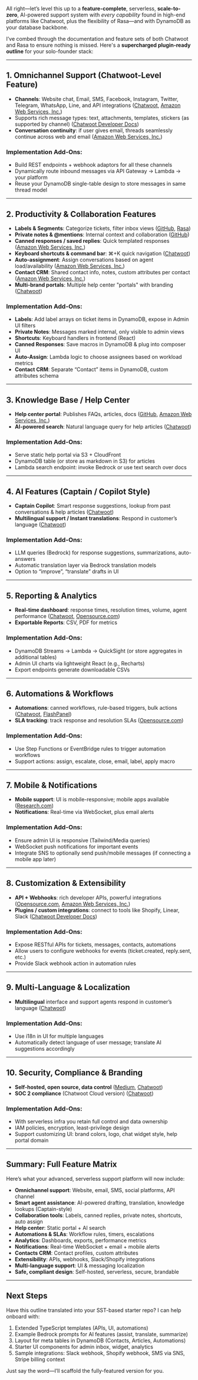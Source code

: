 All right—let’s level this up to a **feature-complete**, serverless, **scale-to-zero**, AI-powered support system with *every capability* found in high-end platforms like Chatwoot, plus the flexibility of Rasa—and with DynamoDB as your database backbone.

I’ve combed through the documentation and feature sets of both Chatwoot and Rasa to ensure nothing is missed. Here's a **supercharged plugin-ready outline** for your solo-founder stack:

---

## 1. Omnichannel Support (Chatwoot-Level Feature)

* **Channels**: Website chat, Email, SMS, Facebook, Instagram, Twitter, Telegram, WhatsApp, Line, and API integrations ([Chatwoot][1], [Amazon Web Services, Inc.][2])
* Supports rich message types: text, attachments, templates, stickers (as supported by channel) ([Chatwoot Developer Docs][3])
* **Conversation continuity**: if user gives email, threads seamlessly continue across web and email ([Amazon Web Services, Inc.][2])

### Implementation Add-Ons:

* Build REST endpoints + webhook adaptors for all these channels
* Dynamically route inbound messages via API Gateway → Lambda → your platform
* Reuse your DynamoDB single-table design to store messages in same thread model

---

## 2. Productivity & Collaboration Features

* **Labels & Segments**: Categorize tickets, filter inbox views ([GitHub][4], [Rasa][5])
* **Private notes & @mentions**: Internal context and collaboration ([GitHub][4])
* **Canned responses / saved replies**: Quick templated responses ([Amazon Web Services, Inc.][2])
* **Keyboard shortcuts & command bar**: ⌘+K quick navigation ([Chatwoot][6])
* **Auto-assignment**: Assign conversations based on agent load/availability ([Amazon Web Services, Inc.][2])
* **Contact CRM**: Shared contact info, notes, custom attributes per contact ([Amazon Web Services, Inc.][2])
* **Multi-brand portals**: Multiple help center "portals" with branding ([Chatwoot][6])

### Implementation Add-Ons:

* **Labels**: Add label arrays on ticket items in DynamoDB, expose in Admin UI filters
* **Private Notes**: Messages marked internal, only visible to admin views
* **Shortcuts**: Keyboard handlers in frontend (React)
* **Canned Responses**: Save macros in DynamoDB & plug into composer UI
* **Auto-Assign**: Lambda logic to choose assignees based on workload metrics
* **Contact CRM**: Separate “Contact” items in DynamoDB, custom attributes schema

---

## 3. Knowledge Base / Help Center

* **Help center portal**: Publishes FAQs, articles, docs ([GitHub][4], [Amazon Web Services, Inc.][2])
* **AI-powered search**: Natural language query for help articles ([Chatwoot][6])

### Implementation Add-Ons:

* Serve static help portal via S3 + CloudFront
* DynamoDB table (or store as markdown in S3) for articles
* Lambda search endpoint: invoke Bedrock or use text search over docs

---

## 4. AI Features (Captain / Copilot Style)

* **Captain Copilot**: Smart response suggestions, lookup from past conversations & help articles ([Chatwoot][6])
* **Multilingual support / Instant translations**: Respond in customer’s language ([Chatwoot][6])

### Implementation Add-Ons:

* LLM queries (Bedrock) for response suggestions, summarizations, auto-answers
* Automatic translation layer via Bedrock translation models
* Option to “improve”, “translate” drafts in UI

---

## 5. Reporting & Analytics

* **Real-time dashboard**: response times, resolution times, volume, agent performance ([Chatwoot][6], [Opensource.com][7])
* **Exportable Reports**: CSV, PDF for metrics

### Implementation Add-Ons:

* DynamoDB Streams → Lambda → QuickSight (or store aggregates in additional tables)
* Admin UI charts via lightweight React (e.g., Recharts)
* Export endpoints generate downloadable CSVs

---

## 6. Automations & Workflows

* **Automations**: canned workflows, rule-based triggers, bulk actions ([Chatwoot][6], [FlashPanel][8])
* **SLA tracking**: track response and resolution SLAs ([Opensource.com][7])

### Implementation Add-Ons:

* Use Step Functions or EventBridge rules to trigger automation workflows
* Support actions: assign, escalate, close, email, label, apply macro

---

## 7. Mobile & Notifications

* **Mobile support**: UI is mobile-responsive; mobile apps available ([Research.com][9])
* **Notifications**: Real-time via WebSocket, plus email alerts

### Implementation Add-Ons:

* Ensure admin UI is responsive (Tailwind/Media queries)
* WebSocket push notifications for important events
* Integrate SNS to optionally send push/mobile messages (if connecting a mobile app later)

---

## 8. Customization & Extensibility

* **API + Webhooks**: rich developer APIs, powerful integrations ([Opensource.com][7], [Amazon Web Services, Inc.][2])
* **Plugins / custom integrations**: connect to tools like Shopify, Linear, Slack ([Chatwoot Developer Docs][3])

### Implementation Add-Ons:

* Expose RESTful APIs for tickets, messages, contacts, automations
* Allow users to configure webhooks for events (ticket.created, reply.sent, etc.)
* Provide Slack webhook action in automation rules

---

## 9. Multi-Language & Localization

* **Multilingual** interface and support agents respond in customer’s language ([Chatwoot][6])

### Implementation Add-Ons:

* Use i18n in UI for multiple languages
* Automatically detect language of user message; translate AI suggestions accordingly

---

## 10. Security, Compliance & Branding

* **Self-hosted, open source, data control** ([Medium][10], [Chatwoot][6])
* **SOC 2 compliance** (Chatwoot Cloud version) ([Chatwoot][6])

### Implementation Add-Ons:

* With serverless infra you retain full control and data ownership
* IAM policies, encryption, least-privilege design
* Support customizing UI: brand colors, logo, chat widget style, help portal domain

---

## Summary: Full Feature Matrix

Here’s what your advanced, serverless support platform will now include:

* **Omnichannel support**: Website, email, SMS, social platforms, API channel
* **Smart agent assistance**: AI-powered drafting, translation, knowledge lookups (Captain-style)
* **Collaboration tools**: Labels, canned replies, private notes, shortcuts, auto assign
* **Help center**: Static portal + AI search
* **Automations & SLAs**: Workflow rules, timers, escalations
* **Analytics**: Dashboards, exports, performance metrics
* **Notifications**: Real-time WebSocket + email + mobile alerts
* **Contacts CRM**: Contact profiles, custom attributes
* **Extensibility**: APIs, webhooks, Slack/Shopify integrations
* **Multi-language support**: UI & messaging localization
* **Safe, compliant design**: Self-hosted, serverless, secure, brandable

---

## Next Steps

Have this outline translated into your SST-based starter repo? I can help onboard with:

1. Extended TypeScript templates (APIs, UI, automations)
2. Example Bedrock prompts for AI features (assist, translate, summarize)
3. Layout for meta tables in DynamoDB (Contacts, Articles, Automations)
4. Starter UI components for admin inbox, widget, analytics
5. Sample integrations: Slack webhook, Shopify webhook, SMS via SNS, Stripe billing context

Just say the word—I’ll scaffold the fully-featured version for you.

[1]: https://www.chatwoot.com/features?utm_source=chatgpt.com "Features"
[2]: https://aws.amazon.com/marketplace/pp/prodview-tolblk4kmdqd4?utm_source=chatgpt.com "AWS Marketplace: Chatwoot"
[3]: https://developers.chatwoot.com/self-hosted/supported-features?utm_source=chatgpt.com "Supported Features on Channels"
[4]: https://github.com/chatwoot/chatwoot?utm_source=chatgpt.com "chatwoot/chatwoot: Open-source live-chat, email support, ..."
[5]: https://rasa.com/?utm_source=chatgpt.com "Rasa"
[6]: https://www.chatwoot.com/?utm_source=chatgpt.com "Chatwoot: The modern, open source, self-hosted customer ..."
[7]: https://opensource.com/article/21/6/chatwoot?utm_source=chatgpt.com "Try Chatwoot, an open source customer relationship platform"
[8]: https://flashpanel.io/docs/v2/en/tutorial/chatwoot.html?utm_source=chatgpt.com "Chatwoot"
[9]: https://research.com/software/reviews/chatwoot?utm_source=chatgpt.com "Chatwoot Review 2025: Pricing, Features, Pros & Cons ..."
[10]: https://medium.com/%40mhmohona/its-all-about-rasa-the-opensource-chatbot-framework-aab8a7a4bfff?utm_source=chatgpt.com "It's all about Rasa: the opensource Chatbot framework!"
